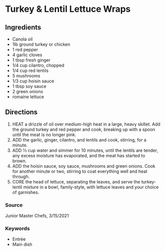 # Turkey & Lentil Lettuce Wraps

## Ingredients

- Canola oil
- 1lb ground turkey or chicken
- 1 red pepper
- 4 garlic cloves
- 1 tbsp fresh ginger
- 1/4 cup cilantro, chopped
- 1/4 cup red lentils
- 5 mushrooms
- 1/3 cup hoisin sauce
- 1 tbsp soy sauce
- 2 green onions
- romaine lettuce

## Directions

1. HEAT a drizzle of oil over medium-high heat in a large, heavy skillet. Add
   the ground turkey and red pepper and cook, breaking up with a spoon until
   the meat is no longer pink.
1. ADD the garlic, ginger, cilantro, and lentils and cook, stirring, for a
   minute.
1. ADD 1⁄3 cup water and simmer for 10 minutes, until the lentils are tender,
   any excess moisture has evaporated, and the meat has started to brown.
1. ADD the hoisin sauce, soy sauce, mushrooms and green onions. Cook for
   another minute or two, stirring to coat everything well and heat through.
1. CORE the head of lettuce, separating the leaves, and serve the turkey-lentil
   mixture in a bowl, family-style, with lettuce leaves and your choice of
   garnishes.

### Source

Junior Master Chefs, 3/15/2021

### Keywords

- Entrée
- Main dish
